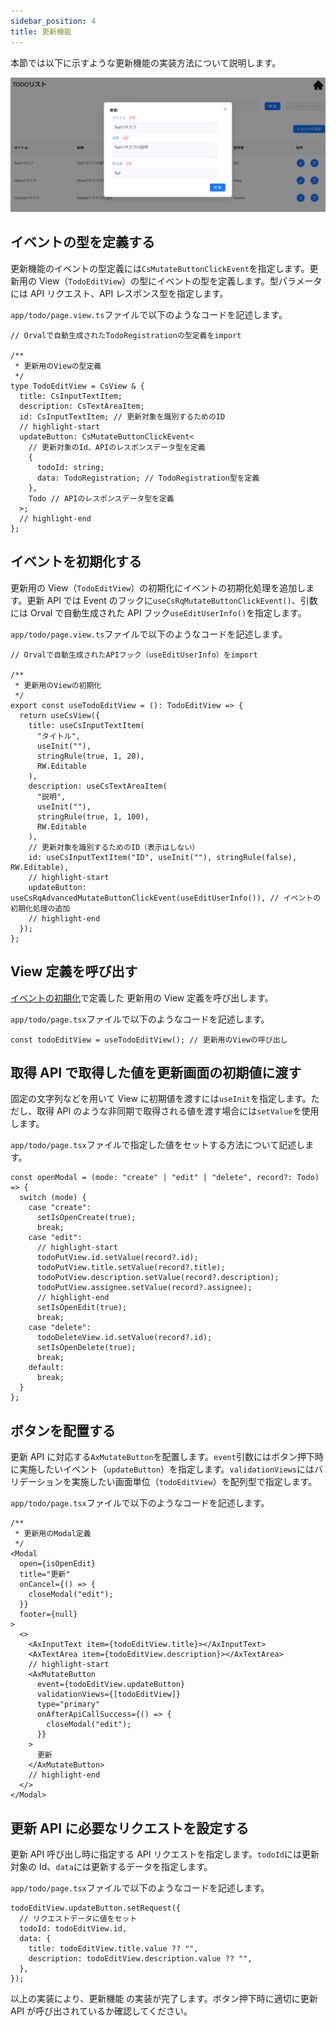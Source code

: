 ```yaml
---
sidebar_position: 4
title: 更新機能
---
```


本節では以下に示すような更新機能の実装方法について説明します。

![更新機能の画面](../../../static/img/crud-update.png)

## イベントの型を定義する

更新機能のイベントの型定義には`CsMutateButtonClickEvent`を指定します。更新用の View（`TodoEditView`）の型にイベントの型を定義します。型パラメータには API リクエスト、API レスポンス型を指定します。

`app/todo/page.view.ts`ファイルで以下のようなコードを記述します。

```tsx title="app/todo/page.view.ts"
// Orvalで自動生成されたTodoRegistrationの型定義をimport

/**
 * 更新用のViewの型定義
 */
type TodoEditView = CsView & {
  title: CsInputTextItem;
  description: CsTextAreaItem;
  id: CsInputTextItem; // 更新対象を識別するためのID
  // highlight-start
  updateButton: CsMutateButtonClickEvent<
    // 更新対象のId、APIのレスポンスデータ型を定義
    {
      todoId: string;
      data: TodoRegistration; // TodoRegistration型を定義
    },
    Todo // APIのレスポンスデータ型を定義
  >;
  // highlight-end
};
```

## イベントを初期化する

更新用の View（`TodoEditView`）の初期化にイベントの初期化処理を追加します。更新 API では Event のフックに`useCsRqMutateButtonClickEvent()`、引数には Orval で自動生成された API フック`useEditUserInfo()`を指定します。

`app/todo/page.view.ts`ファイルで以下のようなコードを記述します。

```tsx title="app/todo/page.view.ts"
// Orvalで自動生成されたAPIフック（useEditUserInfo）をimport

/**
 * 更新用のViewの初期化
 */
export const useTodoEditView = (): TodoEditView => {
  return useCsView({
    title: useCsInputTextItem(
      "タイトル",
      useInit(""),
      stringRule(true, 1, 20),
      RW.Editable
    ),
    description: useCsTextAreaItem(
      "説明",
      useInit(""),
      stringRule(true, 1, 100),
      RW.Editable
    ),
    // 更新対象を識別するためのID（表示はしない）
    id: useCsInputTextItem("ID", useInit(""), stringRule(false), RW.Editable),
    // highlight-start
    updateButton: useCsRqAdvancedMutateButtonClickEvent(useEditUserInfo()), // イベントの初期化処理の追加
    // highlight-end
  });
};
```

## View 定義を呼び出す

[イベントの初期化](./crud-update.md#イベントの初期化)で定義した 更新用の View 定義を呼び出します。

`app/todo/page.tsx`ファイルで以下のようなコードを記述します。

```tsx title="todo/page.ts"
const todoEditView = useTodoEditView(); // 更新用のViewの呼び出し
```

## 取得 API で取得した値を更新画面の初期値に渡す

固定の文字列などを用いて View に初期値を渡すには`useInit`を指定します。ただし、取得 API のような非同期で取得される値を渡す場合には`setValue`を使用します。

`app/todo/page.tsx`ファイルで指定した値をセットする方法について記述します。

```tsx title="todo/page.ts"
const openModal = (mode: "create" | "edit" | "delete", record?: Todo) => {
  switch (mode) {
    case "create":
      setIsOpenCreate(true);
      break;
    case "edit":
      // highlight-start
      todoPutView.id.setValue(record?.id);
      todoPutView.title.setValue(record?.title);
      todoPutView.description.setValue(record?.description);
      todoPutView.assignee.setValue(record?.assignee);
      // highlight-end
      setIsOpenEdit(true);
      break;
    case "delete":
      todoDeleteView.id.setValue(record?.id);
      setIsOpenDelete(true);
      break;
    default:
      break;
  }
};
```

## ボタンを配置する

更新 API に対応する`AxMutateButton`を配置します。`event`引数にはボタン押下時に実施したいイベント（`updateButton`）を指定します。`validationViews`にはバリデーションを実施したい画面単位（`todoEditView`）を配列型で指定します。

`app/todo/page.tsx`ファイルで以下のようなコードを記述します。

```tsx title="todo/page.ts"
/**
 * 更新用のModal定義
 */
<Modal
  open={isOpenEdit}
  title="更新"
  onCancel={() => {
    closeModal("edit");
  }}
  footer={null}
>
  <>
    <AxInputText item={todoEditView.title}></AxInputText>
    <AxTextArea item={todoEditView.description}></AxTextArea>
    // highlight-start
    <AxMutateButton
      event={todoEditView.updateButton}
      validationViews={[todoEditView]}
      type="primary"
      onAfterApiCallSuccess={() => {
        closeModal("edit");
      }}
    >
      更新
    </AxMutateButton>
    // highlight-end
  </>
</Modal>
```

## 更新 API に必要なリクエストを設定する

更新 API 呼び出し時に指定する API リクエストを指定します。`todoId`には更新対象の Id、`data`には更新するデータを指定します。

`app/todo/page.tsx`ファイルで以下のようなコードを記述します。

```tsx title="todo/page.ts"
todoEditView.updateButton.setRequest({
  // リクエストデータに値をセット
  todoId: todoEditView.id,
  data: {
    title: todoEditView.title.value ?? "",
    description: todoEditView.description.value ?? "",
  },
});
```

以上の実装により、更新機能 の実装が完了します。ボタン押下時に適切に更新 API が呼び出されているか確認してください。
